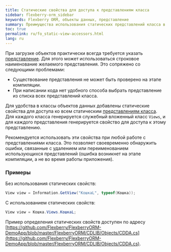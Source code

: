 ```yaml
---
title: Статические свойства для доступа к представлениям класса
sidebar: flexberry-orm_sidebar
keywords: Flexberry ORM, объекты данных, представление
summary: Преимущества использования статических представлений класса в разработке приложений
toc: true
permalink: ru/fo_static-view-accessors.html
lang: ru
---
```


При загрузке объектов практически всегда требуется указать [представление](fd_view-definition.html). Для этого может использоваться строковое наименование желаемого представления. Это сопряжено со следующими проблемами:

* Существование представления не может быть проверено на этапе компиляции.
* При написании кода нет удобного способа выбрать представление из списка всех представлений класса.

Для удобства в классы объектов данных добавлены статические свойства для доступа ко всем статическим [представлениям класса](fd_view-definition.html). Для каждого класса генерируется служебный вложенный класс `Views`, и для каждого представления генерируется свойство для доступа к этому представлению. 

Рекомендуется использовать эти свойства при любой работе с представлениями класса. Это позволяет своевременно обнаружить ошибки, связанные с удалением или переименованием использующихся представлений (ошибка возникнет на этапе компиляции, а не во время работы приложения).

### Примеры

Без использования статических свойств:

``` csharp
View view = Information.GetView("КошкаL", typeof(Кошка));
```

С использованием статических свойств:

``` csharp
View view = Кошка.Views.КошкаL;
```

Пример определения статических свойств доступен по адресу [https://github.com/Flexberry/FlexberryORM-DemoApp/blob/master/FlexberryORM/CDLIB/Objects/CDDA.cs](https://github.com/Flexberry/FlexberryORM-DemoApp/blob/master/FlexberryORM/CDLIB/Objects/CDDA.cs).
